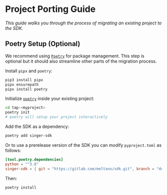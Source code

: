 # Project Porting Guide

_This guide walks you through the process of migrating an existing project to the SDK._

## Poetry Setup (Optional)

We recommend using [`Poetry`](https://python-poetry.org/) for package management. This step is optional but it should also
streamline other parts of the migration process.

Install `pipx` and `poetry`:

```bash
pip3 install pipx
pipx ensurepath
pipx install poetry
```

Initialize [`poetry`](https://python-poetry.org/) inside your existing project:

```bash
cd tap-<myproject>
poetry init
# poetry will setup your project interactively
```

Add the SDK as a dependency:

```bash
poetry add singer-sdk
```

Or to use a prerelease version of the SDK you can modify `pyproject.toml` as follows:

```toml
[tool.poetry.dependencies]
python = "^3.8"
singer-sdk = { git = "https://gitlab.com/meltano/sdk.git", branch = "development" }
```

Then:

```bash
poetry install
```
